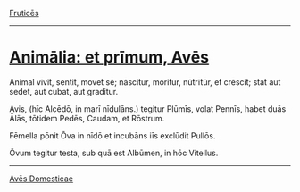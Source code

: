 [Fruticēs](../018-frutices/018-frutices.md)

---

# [Animālia: et prīmum, Avēs](https://www.archive.org/stream/cu31924032499455#page/n63/mode/1up)

Animal vīvit, sentit, movet sē; nāscitur, moritur, nūtrītūr, et crēscit; stat aut sedet, aut cubat, aut graditur.

Avis, (hīc Alcēdō, in marī nīdulāns.) tegitur Plūmīs, volat Pennīs, habet duās Ālās, tōtidem Pedēs, Caudam, et Rōstrum.

Fēmella pōnit Ōva in nīdō et incubāns iīs exclūdit Pullōs.

Ōvum tegitur testa, sub quā est Albūmen, in hōc Vitellus.

---

[Avēs Domesticae](../020-aves-domesticae/020-aves-domesticae.md)
